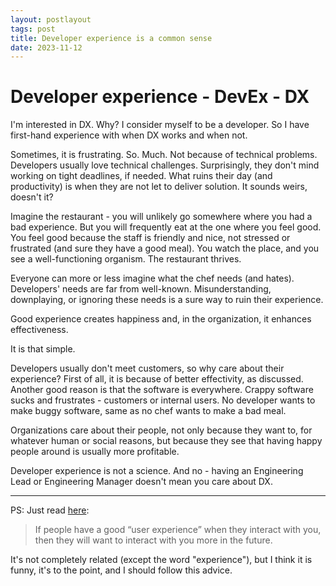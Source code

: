 ```yaml
---
layout: postlayout
tags: post
title: Developer experience is a common sense
date: 2023-11-12
---
```


# Developer experience - DevEx - DX

I'm interested in DX. Why? I consider myself to be a developer. So I have first-hand experience with when DX works and when not.

Sometimes, it is frustrating. So. Much. Not because of technical problems. Developers usually love technical challenges. Surprisingly, they don't mind working on tight deadlines, if needed. What ruins their day (and productivity) is when they are not let to deliver solution. It sounds weirs, doesn't it?

Imagine the restaurant - you will unlikely go somewhere where you had a bad experience. But you will frequently eat at the one where you feel good. You feel good because the staff is friendly and nice, not stressed or frustrated (and sure they have a good meal). You watch the place, and you see a well-functioning organism. The restaurant thrives.

Everyone can more or less imagine what the chef needs (and hates). Developers' needs are far from well-known. Misunderstanding, downplaying, or ignoring these needs is a sure way to ruin their experience.

Good experience creates happiness and, in the organization, it enhances effectiveness.

It is that simple. 

Developers usually don't meet customers, so why care about their experience? First of all, it is because of better effectivity, as discussed. Another good reason is that the software is everywhere. Crappy software sucks and frustrates - customers or internal users. No developer wants to make buggy software, same as no chef wants to make a bad meal.

Organizations care about their people, not only because they want to, for whatever human or social reasons, but because they see that having happy people around is usually more profitable.

Developer experience is not a science. And no - having an Engineering Lead or Engineering Manager doesn't mean you care about DX.

----

PS: Just read [here](https://dynomight.net/advice/):

> If people have a good “user experience” when they interact with you, then they will want to interact with you more in the future.

It's not completely related (except the word "experience"), but I think it is funny, it's to the point, and I should follow this advice.